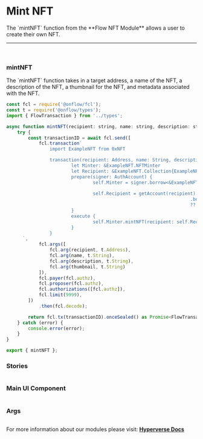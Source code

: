 # Mint NFT

<p> The `mintNFT` function from the **Flow NFT Module** allows a user to create their own NFT. </p>

---

<br>

### mintNFT

<p> The `mintNFT` function takes in a target address, a name of the NFT, a description of the NFT, a thumbnail for the NFT, and metadata associated with the NFT. </p>

```jsx
const fcl = require('@onflow/fcl');
const t = require('@onflow/types');
import { FlowTransaction } from '../types';

async function mintNFT(recipient: string, name: string, description: string, thumbnail: string, metadata: any) {
	try {
		const transactionID = await fcl.send([
			fcl.transaction`
				import ExampleNFT from 0xNFT

				transaction(recipient: Address, name: String, description: String, thumbnail: String) {
						let Minter: &ExampleNFT.NFTMinter
						let Recipient: &ExampleNFT.Collection{ExampleNFT.ExampleNFTCollectionPublic}
						prepare(signer: AuthAccount) {
								self.Minter = signer.borrow<&ExampleNFT.NFTMinter>(from: ExampleNFT.MinterStoragePath)
																				?? panic("Could not borrow the ExampleNFT.Minter")
								self.Recipient = getAccount(recipient).getCapability(ExampleNFT.CollectionPublicPath)
																	.borrow<&ExampleNFT.Collection{ExampleNFT.ExampleNFTCollectionPublic}>()
																	?? panic("Could not borrow the ExampleNFT.Collection{ExampleNFT.ExampleNFTCollectionPublic}")
						}
						execute {
								self.Minter.mintNFT(recipient: self.Recipient, name: name, description: description, thumbnail: thumbnail, metadata: {})
						}
				}
      `,
			fcl.args([
				fcl.arg(recipient, t.Address),
				fcl.arg(name, t.String),
				fcl.arg(description, t.String),
				fcl.arg(thumbnail, t.String)
			]),
			fcl.payer(fcl.authz),
			fcl.proposer(fcl.authz),
			fcl.authorizations([fcl.authz]),
			fcl.limit(9999),
		])
			.then(fcl.decode);

		return fcl.tx(transactionID).onceSealed() as Promise<FlowTransaction>;
	} catch (error) {
		console.error(error);
	}
}

export { mintNFT };

```

### Stories

```jsx

```

### Main UI Component

```jsx

```

### Args

```jsx

```

For more information about our modules please visit: [**Hyperverse Docs**](https://docs.hyperverse.dev)
